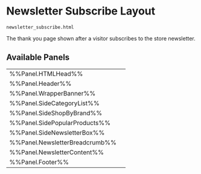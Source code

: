 # <span class="jumptarget"> Newsletter Subscribe Layout </span>

`newsletter_subscribe.html`

The thank you page shown after a visitor subscribes to the store newsletter.

## <span class="jumptarget"> Available Panels </span>
|||
|---|---|
| %%Panel.HTMLHead%% |
| %%Panel.Header%% |
| %%Panel.WrapperBanner%% |
| %%Panel.SideCategoryList%% |
| %%Panel.SideShopByBrand%% |
| %%Panel.SidePopularProducts%% |
| %%Panel.SideNewsletterBox%% |
| %%Panel.NewsletterBreadcrumb%% |
| %%Panel.NewsletterContent%% |
| %%Panel.Footer%% |
